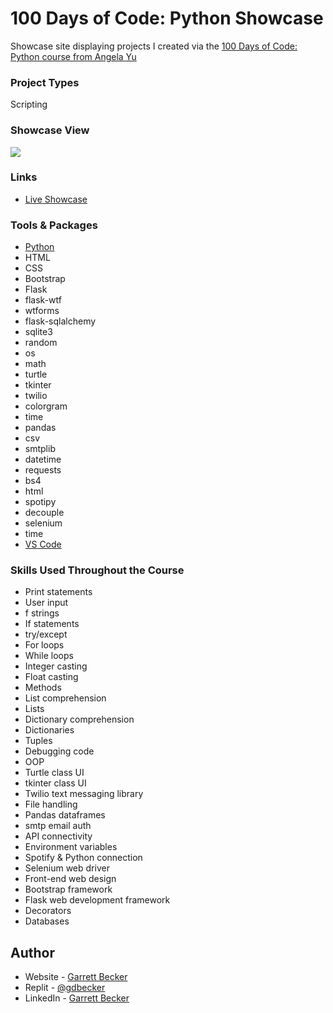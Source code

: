 # 100 Days of Code: Python Showcase

Showcase site displaying projects I created via the [100 Days of Code: Python course from Angela Yu](https://www.udemy.com/course/100-days-of-code/)

### Project Types

Scripting

### Showcase View

![](./insert)

### Links

- [Live Showcase](insert)

### Tools & Packages

- [Python](https://www.python.org)
- HTML
- CSS
- Bootstrap
- Flask
- flask-wtf
- wtforms
- flask-sqlalchemy
- sqlite3
- random
- os
- math
- turtle
- tkinter
- twilio
- colorgram
- time
- pandas
- csv
- smtplib
- datetime
- requests
- bs4
- html
- spotipy
- decouple
- selenium
- time
- [VS Code](https://code.visualstudio.com)

### Skills Used Throughout the Course

- Print statements
- User input
- f strings
- If statements
- try/except
- For loops
- While loops
- Integer casting
- Float casting
- Methods
- List comprehension
- Lists
- Dictionary comprehension
- Dictionaries
- Tuples
- Debugging code
- OOP
- Turtle class UI
- tkinter class UI
- Twilio text messaging library
- File handling
- Pandas dataframes
- smtp email auth
- API connectivity
- Environment variables
- Spotify & Python connection
- Selenium web driver
- Front-end web design
- Bootstrap framework
- Flask web development framework
- Decorators
- Databases

## Author

- Website - [Garrett Becker]()
- Replit - [@gdbecker](https://replit.com/@gdbecker)
- LinkedIn - [Garrett Becker](https://www.linkedin.com/in/garrett-becker-923b4a106/)